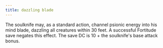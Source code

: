 ```yaml
---
title: dazzling blade
---
```


The soulknife may, as a standard action, channel psionic energy into his mind blade, dazzling all creatures within 30 feet. A successful Fortitude save negates this effect. The save DC is 10 + the soulknife's base attack bonus.
